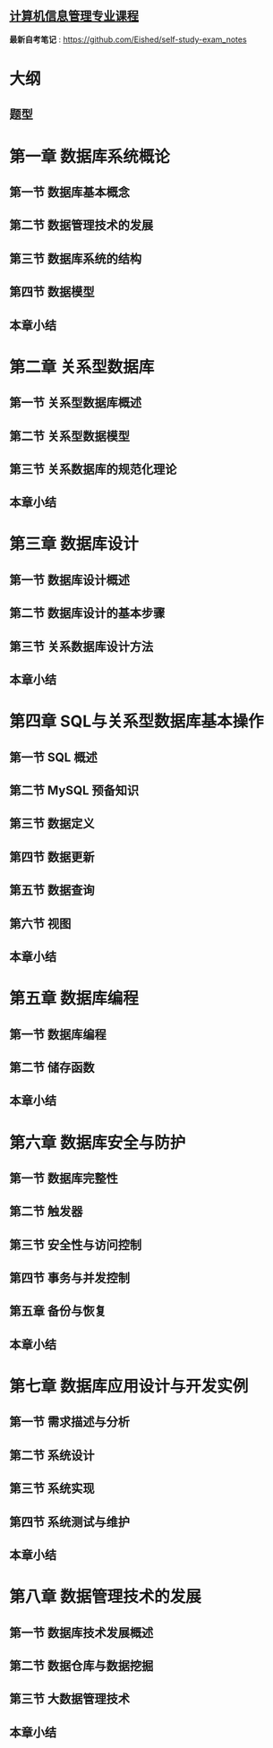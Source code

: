 ## [**计算机信息管理专业课程**](https://github.com/Eished/self-study-exam_notes)

**最新自考笔记** : https://github.com/Eished/self-study-exam_notes



# 大纲

## 题型

# 第一章 数据库系统概论

## 第一节 数据库基本概念

## 第二节 数据管理技术的发展

## 第三节 数据库系统的结构

## 第四节 数据模型

## 本章小结

# 第二章 关系型数据库

## 第一节 关系型数据库概述

## 第二节 关系型数据模型

## 第三节 关系数据库的规范化理论

## 本章小结

# 第三章 数据库设计

## 第一节 数据库设计概述

## 第二节 数据库设计的基本步骤

## 第三节 关系数据库设计方法

## 本章小结

# 第四章 SQL与关系型数据库基本操作

## 第一节 SQL 概述

## 第二节 MySQL 预备知识

## 第三节 数据定义

## 第四节 数据更新

## 第五节 数据查询

## 第六节 视图

## 本章小结

# 第五章 数据库编程

## 第一节 数据库编程

## 第二节 储存函数

## 本章小结

# 第六章 数据库安全与防护

## 第一节 数据库完整性

## 第二节 触发器

## 第三节 安全性与访问控制

## 第四节 事务与并发控制

## 第五章 备份与恢复

## 本章小结

# 第七章 数据库应用设计与开发实例

## 第一节 需求描述与分析

## 第二节 系统设计

## 第三节 系统实现

## 第四节 系统测试与维护

## 本章小结

# 第八章 数据管理技术的发展

## 第一节 数据库技术发展概述

## 第二节 数据仓库与数据挖掘

## 第三节 大数据管理技术

## 本章小结

